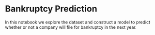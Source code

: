 # Bankruptcy Prediction

In this notebook we explore the dataset and construct a model to predict whether or not a company will file for bankruptcy in the next year.

